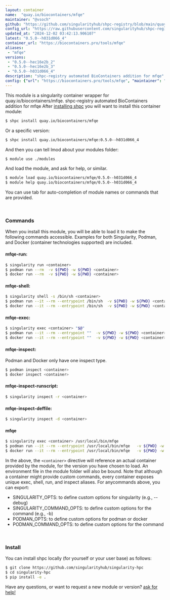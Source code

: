 ```yaml
---
layout: container
name:  "quay.io/biocontainers/mfqe"
maintainer: "@vsoch"
github: "https://github.com/singularityhub/shpc-registry/blob/main/quay.io/biocontainers/mfqe/container.yaml"
config_url: "https://raw.githubusercontent.com/singularityhub/shpc-registry/main/quay.io/biocontainers/mfqe/container.yaml"
updated_at: "2024-12-02 03:42:13.906107"
latest: "0.5.0--h031d066_4"
container_url: "https://biocontainers.pro/tools/mfqe"
aliases:
 - "mfqe"
versions:
 - "0.5.0--hec16e2b_2"
 - "0.5.0--hec16e2b_3"
 - "0.5.0--h031d066_4"
description: "shpc-registry automated BioContainers addition for mfqe"
config: {"url": "https://biocontainers.pro/tools/mfqe", "maintainer": "@vsoch", "description": "shpc-registry automated BioContainers addition for mfqe", "latest": {"0.5.0--h031d066_4": "sha256:18f3804069167df4fd978e70ad8918944943104c73a55b25eaac52e3a541dab8"}, "tags": {"0.5.0--hec16e2b_2": "sha256:06bd33e40788e21d2cc388596c705dbe1cd00e36e1f62c06d2fe60e41ac81d6f", "0.5.0--hec16e2b_3": "sha256:e2a1c0dd9dbd2a4bdf090565fb33f919af2ae93b6828a5f2fb043ac27d89cc7f", "0.5.0--h031d066_4": "sha256:18f3804069167df4fd978e70ad8918944943104c73a55b25eaac52e3a541dab8"}, "docker": "quay.io/biocontainers/mfqe", "aliases": {"mfqe": "/usr/local/bin/mfqe"}}
---
```


This module is a singularity container wrapper for quay.io/biocontainers/mfqe.
shpc-registry automated BioContainers addition for mfqe
After [installing shpc](#install) you will want to install this container module:


```bash
$ shpc install quay.io/biocontainers/mfqe
```

Or a specific version:

```bash
$ shpc install quay.io/biocontainers/mfqe:0.5.0--h031d066_4
```

And then you can tell lmod about your modules folder:

```bash
$ module use ./modules
```

And load the module, and ask for help, or similar.

```bash
$ module load quay.io/biocontainers/mfqe/0.5.0--h031d066_4
$ module help quay.io/biocontainers/mfqe/0.5.0--h031d066_4
```

You can use tab for auto-completion of module names or commands that are provided.

<br>

### Commands

When you install this module, you will be able to load it to make the following commands accessible.
Examples for both Singularity, Podman, and Docker (container technologies supported) are included.

#### mfqe-run:

```bash
$ singularity run <container>
$ podman run --rm  -v ${PWD} -w ${PWD} <container>
$ docker run --rm  -v ${PWD} -w ${PWD} <container>
```

#### mfqe-shell:

```bash
$ singularity shell -s /bin/sh <container>
$ podman run --it --rm --entrypoint /bin/sh  -v ${PWD} -w ${PWD} <container>
$ docker run --it --rm --entrypoint /bin/sh  -v ${PWD} -w ${PWD} <container>
```

#### mfqe-exec:

```bash
$ singularity exec <container> "$@"
$ podman run --it --rm --entrypoint ""  -v ${PWD} -w ${PWD} <container> "$@"
$ docker run --it --rm --entrypoint ""  -v ${PWD} -w ${PWD} <container> "$@"
```

#### mfqe-inspect:

Podman and Docker only have one inspect type.

```bash
$ podman inspect <container>
$ docker inspect <container>
```

#### mfqe-inspect-runscript:

```bash
$ singularity inspect -r <container>
```

#### mfqe-inspect-deffile:

```bash
$ singularity inspect -d <container>
```


#### mfqe

```bash
$ singularity exec <container> /usr/local/bin/mfqe
$ podman run --it --rm --entrypoint /usr/local/bin/mfqe   -v ${PWD} -w ${PWD} <container> -c " $@"
$ docker run --it --rm --entrypoint /usr/local/bin/mfqe   -v ${PWD} -w ${PWD} <container> -c " $@"
```



In the above, the `<container>` directive will reference an actual container provided
by the module, for the version you have chosen to load. An environment file in the
module folder will also be bound. Note that although a container
might provide custom commands, every container exposes unique exec, shell, run, and
inspect aliases. For anycommands above, you can export:

 - SINGULARITY_OPTS: to define custom options for singularity (e.g., --debug)
 - SINGULARITY_COMMAND_OPTS: to define custom options for the command (e.g., -b)
 - PODMAN_OPTS: to define custom options for podman or docker
 - PODMAN_COMMAND_OPTS: to define custom options for the command

<br>

### Install

You can install shpc locally (for yourself or your user base) as follows:

```bash
$ git clone https://github.com/singularityhub/singularity-hpc
$ cd singularity-hpc
$ pip install -e .
```

Have any questions, or want to request a new module or version? [ask for help!](https://github.com/singularityhub/singularity-hpc/issues)